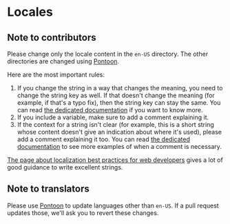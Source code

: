 # Locales

## Note to contributors

Please change only the locale content in the `en-US`
directory. The other directories are changed using [Pontoon](https://pontoon.mozilla.org/projects/firefox-profiler/).

Here are the most important rules:
1. If you change the string in a way that changes the meaning, you need to
   change the string key as well. If that doesn't change the meaning (for
   example, if that's a typo fix), then the string key can stay the same. You
   can read [the dedicated documentation](https://mozilla-l10n.github.io/documentation/localization/making_string_changes.html)
   if you want to know more.
2. If you include a variable, make sure to add a comment explaining it.
3. If the context for a string isn't clear (for example, this is a short string
   whose content doesn't give an indication about where it's used), please add a
   comment explaining it too. You can read [the dedicated documentation](https://mozilla-l10n.github.io/documentation/localization/dev_best_practices.html#add-localization-notes)
   to see more examples of when a comment is necessary.

[The page about localization best practices for web developers](https://mozilla-l10n.github.io/documentation/localization/dev_best_practices.html)
gives a lot of good guidance to write excellent strings.

## Note to translators

Please use [Pontoon](https://pontoon.mozilla.org/projects/firefox-profiler/) to update languages other than `en-US`.
If a pull request updates those, we'll ask you to revert these changes.

